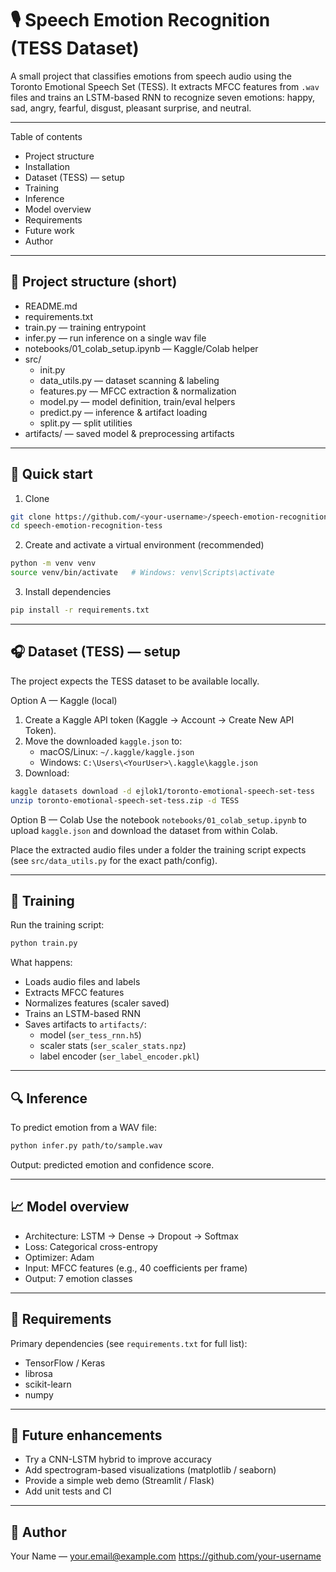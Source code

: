 # 🎙️ Speech Emotion Recognition (TESS Dataset)

A small project that classifies emotions from speech audio using the Toronto Emotional Speech Set (TESS).
It extracts MFCC features from `.wav` files and trains an LSTM-based RNN to recognize seven emotions:
happy, sad, angry, fearful, disgust, pleasant surprise, and neutral.

---

Table of contents
- Project structure
- Installation
- Dataset (TESS) — setup
- Training
- Inference
- Model overview
- Requirements
- Future work
- Author

---

## 🧭 Project structure (short)
- README.md
- requirements.txt
- train.py — training entrypoint
- infer.py — run inference on a single wav file
- notebooks/01_colab_setup.ipynb — Kaggle/Colab helper
- src/
  - init.py
  - data_utils.py — dataset scanning & labeling
  - features.py — MFCC extraction & normalization
  - model.py — model definition, train/eval helpers
  - predict.py — inference & artifact loading
  - split.py — split utilities
- artifacts/ — saved model & preprocessing artifacts

---

## 🚀 Quick start

1. Clone
```bash
git clone https://github.com/<your-username>/speech-emotion-recognition-tess.git
cd speech-emotion-recognition-tess
```

2. Create and activate a virtual environment (recommended)
```bash
python -m venv venv
source venv/bin/activate   # Windows: venv\Scripts\activate
```

3. Install dependencies
```bash
pip install -r requirements.txt
```

---

## 🎧 Dataset (TESS) — setup

The project expects the TESS dataset to be available locally.

Option A — Kaggle (local)
1. Create a Kaggle API token (Kaggle → Account → Create New API Token).
2. Move the downloaded `kaggle.json` to:
   - macOS/Linux: `~/.kaggle/kaggle.json`
   - Windows: `C:\Users\<YourUser>\.kaggle\kaggle.json`
3. Download:
```bash
kaggle datasets download -d ejlok1/toronto-emotional-speech-set-tess
unzip toronto-emotional-speech-set-tess.zip -d TESS
```

Option B — Colab
Use the notebook `notebooks/01_colab_setup.ipynb` to upload `kaggle.json` and download the dataset from within Colab.

Place the extracted audio files under a folder the training script expects (see `src/data_utils.py` for the exact path/config).

---

## 🧩 Training

Run the training script:
```bash
python train.py
```

What happens:
- Loads audio files and labels
- Extracts MFCC features
- Normalizes features (scaler saved)
- Trains an LSTM-based RNN
- Saves artifacts to `artifacts/`:
  - model (`ser_tess_rnn.h5`)
  - scaler stats (`ser_scaler_stats.npz`)
  - label encoder (`ser_label_encoder.pkl`)

---

## 🔍 Inference

To predict emotion from a WAV file:
```bash
python infer.py path/to/sample.wav
```
Output: predicted emotion and confidence score.

---

## 📈 Model overview

- Architecture: LSTM → Dense → Dropout → Softmax
- Loss: Categorical cross-entropy
- Optimizer: Adam
- Input: MFCC features (e.g., 40 coefficients per frame)
- Output: 7 emotion classes

---

## 🧾 Requirements

Primary dependencies (see `requirements.txt` for full list):
- TensorFlow / Keras
- librosa
- scikit-learn
- numpy

---

## 🧠 Future enhancements
- Try a CNN-LSTM hybrid to improve accuracy
- Add spectrogram-based visualizations (matplotlib / seaborn)
- Provide a simple web demo (Streamlit / Flask)
- Add unit tests and CI

---

## 👤 Author
Your Name — your.email@example.com
https://github.com/your-username